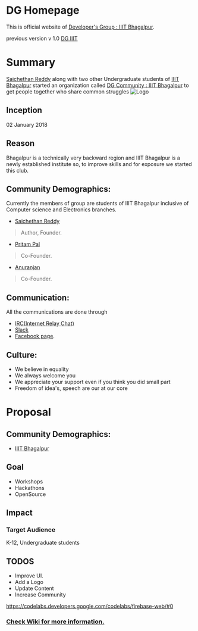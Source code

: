 # DG Homepage

This is official website of [Developer's Group : IIIT Bhagalpur](https://dgiiit.github.io).

previous version v 1.0 [DG IIIT](https://dgiiit.github.io/DG-IIITBH.github.io/IIITPreface.html)

# Summary
[Saichethan Reddy](https://github.com/Saichethan) along with two other  Undergraduate students of [IIIT Bhagalpur](http://iiitbh.ac.in) started an organization called  [DG Community : IIIT Bhagalpur](https://github.com/DGIIIT) to get people together who share common struggles 
![Logo](https://github.com/DGIIIT/DG-IIITBH.github.io/blob/master/img/logo.svg)
## Inception
02 January 2018
## Reason
Bhagalpur is a technically very backward region and IIIT Bhagalpur is a newly established institute so, to improve skills and for exposure we started this club. 
## Community Demographics:
Currently the members of group are students of IIIT Bhagalpur inclusive of Computer science and Electronics branches.
* [Saichethan Reddy](https://www.facebook.com/SaichethanReddyMiriyal) 
> Author, Founder.
* [Pritam Pal](https://www.facebook.com/pritampal99) 
> Co-Founder.
* [Anuranjan](https://www.facebook.com/anuranjan.kumar.188) 
> Co-Founder.
## Communication:
All the communications are done through 
* [IRC(Internet Relay Chat)](https://matrix.to/#/#DG_Community:matrix.org)
* [Slack](https://dgiiit.slack.com)
* [Facebook page](https://m.facebook.com/DG-Community-IIIT-Bhagalpur-177777156160101).

## Culture:
* We believe in equality
* We always welcome you
* We appreciate your support even if you think you did small part
* Freedom of idea's, speech are our at our core

# Proposal

## Community Demographics:
* [IIIT Bhagalpur](http://iiitbh.ac.in)

## Goal
* Workshops
* Hackathons
* OpenSource

## Impact

### Target Audience
K-12, Undergraduate students




## TODOS

* Improve UI.
* Add a Logo
* Update Content
* Increase Community

https://codelabs.developers.google.com/codelabs/firebase-web/#0

### [Check Wiki for more information.](https://github.com/DGIIIT/DGIIIT.github.io/wiki)

